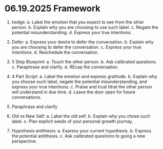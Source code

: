 # 06.19.2025 Framework

1. hedge:
a. Label the emotion that you expect to see from the other person.
b. Explain why you are choosing to use such label.
c. Negate the potential misunderstanding.
d. Express your true intentions.

2. Defer:
a. Express your desire to defer the conversation.
b. Explain why you are choosing to defer the conversation.
c. Express your true intentions.
d. Reschedule the conversation.

3. 5 Step Blueprint:
a. Touch the other person.
b. Ask calibrated questions.
c. Paraphrase and clarify.
d. REcap the conversation.

4. 4 Part Script:
a. Label the emotion and express gratitude.
b. Explain why you choose such label, negate the potential misunderstanding, and express your true intentions.
c. Praise and trust tthat the other person will understand in due time.
d. Leave the door open for future conversations.

5. Paraphrase and clarify

6. Old vs New Self:
a. Label the old self.
b. Explain why you chose such label.
c. Plan explicit seeds of your personal growth journay.

7. Hypothesis antithesis:
a. Express your current hypothesis.
b. Express the potential antithesis.
c. Ask calibrated questions to going a new perspective.
